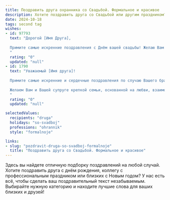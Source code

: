 ```yaml
---
title: Поздравить друга охранника со Свадьбой. Формальное и красивое
description: Хотите поздравить друга со Свадьбой или другим праздником? Наш ИИ создаст незабываемое поздравление, а вы обязательно выделитесь среди других.  
date: 2024-10-18
tags: second tag
wishes:
- id: 97793
  text: "Дорогой [Имя Друга],
  
  Примите самые искренние поздравления с Днём вашей свадьбы! Желаю Вам с [Имя Супруги/Супруга] крепкой и счастливой семейной жизни, полных взаимопонимания, любви и уважения. Пусть ваш общий путь будет светлым и радостным, а в вашем доме всегда царит тепло и уют.  Пусть ваша жизнь будет наполнена счастьем, как и этот прекрасный день!  Всего самого наилучшего!
  "
  rating: "0"
  updated: "null"
- id: 1790
  text: "Уважаемый [Имя друга]!
  
  Примите самые искренние и сердечные поздравления по случаю Вашего бракосочетания!
  
  Желаем Вам и Вашей супруге крепкой семьи, основанной на любви, взаимопонимании и уважении. Пусть Ваш семейный очаг будет наполнен теплом, радостью и счастьем на долгие годы.
  "
  rating: "0"
  updated: "null"

selectedValues:
  recipients: "druga"
  holidays: "so-svadboj"
  professions: "ohrannik"
  style: "formalnoje"

links:
- slug: "pozdravit-druga-so-svadboj-formalnoje"
  title: "Поздравить друга со Свадьбой. Формальное и красивое"
---
```


Здесь вы найдете отличную подборку поздравлений на любой случай.
Хотите поздравить друга с днём рождения, коллегу с профессиональным праздником или близких с Новым годом? У нас есть всё, чтобы сделать ваш поздравительный текст незабываемым. Выбирайте нужную категорию и находите лучшие слова для ваших близких и друзей!
